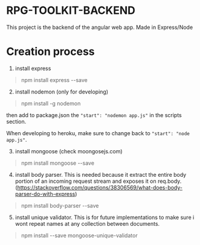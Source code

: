 # RPG-TOOLKIT-BACKEND

This project is the backend of the angular web app. Made in Express/Node

# Creation process

1) install express

> npm install express --save

2)  install nodemon (only for developing)

> npm install -g nodemon

then add to package.json the `"start": "nodemon app.js"` in the scripts section.

When developing to heroku, make sure to change back to `"start": "node app.js"`.

3) install mongoose (check moongosejs.com)

> npm install mongoose --save

4) install body parser. This is needed because it extract the entire body portion of an incoming request stream and exposes it on req.body. (https://stackoverflow.com/questions/38306569/what-does-body-parser-do-with-express)

> npm install body-parser --save

5) install unique validator.  This is for future implementations to make sure i wont repeat names at any collection between documents.

> npm install --save mongoose-unique-validator